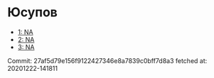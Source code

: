 # Юсупов
- [1: NA](1.md)
- [2: NA](2.md)
- [3: NA](3.md)

Commit: 27af5d79e156f9122427346e8a7839c0bff7d8a3
 fetched at: 20201222-141811
